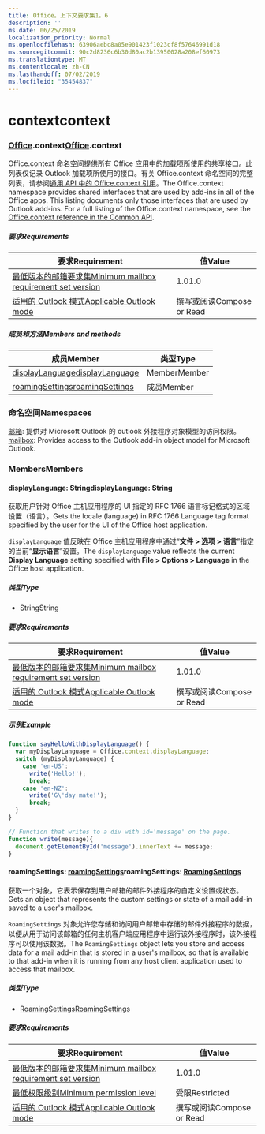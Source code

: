 ```yaml
---
title: Office。上下文要求集1。6
description: ''
ms.date: 06/25/2019
localization_priority: Normal
ms.openlocfilehash: 63906aebc8a05e901423f1023cf8f57646991d18
ms.sourcegitcommit: 90c2d8236c6b30d80ac2b13950028a208ef60973
ms.translationtype: MT
ms.contentlocale: zh-CN
ms.lasthandoff: 07/02/2019
ms.locfileid: "35454837"
---
```

# <a name="context"></a><span data-ttu-id="13188-102">context</span><span class="sxs-lookup"><span data-stu-id="13188-102">context</span></span>

### <a name="officeofficemdcontext"></a><span data-ttu-id="13188-103">[Office](Office.md).context</span><span class="sxs-lookup"><span data-stu-id="13188-103">[Office](Office.md).context</span></span>

<span data-ttu-id="13188-p101">Office.context 命名空间提供所有 Office 应用中的加载项所使用的共享接口。此列表仅记录 Outlook 加载项所使用的接口。有关 Office.context 命名空间的完整列表，请参阅[通用 API 中的 Office.context 引用](/javascript/api/office/office.context)。</span><span class="sxs-lookup"><span data-stu-id="13188-p101">The Office.context namespace provides shared interfaces that are used by add-ins in all of the Office apps. This listing documents only those interfaces that are used by Outlook add-ins. For a full listing of the Office.context namespace, see the [Office.context reference in the Common API](/javascript/api/office/office.context).</span></span>

##### <a name="requirements"></a><span data-ttu-id="13188-106">要求</span><span class="sxs-lookup"><span data-stu-id="13188-106">Requirements</span></span>

|<span data-ttu-id="13188-107">要求</span><span class="sxs-lookup"><span data-stu-id="13188-107">Requirement</span></span>| <span data-ttu-id="13188-108">值</span><span class="sxs-lookup"><span data-stu-id="13188-108">Value</span></span>|
|---|---|
|[<span data-ttu-id="13188-109">最低版本的邮箱要求集</span><span class="sxs-lookup"><span data-stu-id="13188-109">Minimum mailbox requirement set version</span></span>](/office/dev/add-ins/reference/requirement-sets/outlook-api-requirement-sets)| <span data-ttu-id="13188-110">1.0</span><span class="sxs-lookup"><span data-stu-id="13188-110">1.0</span></span>|
|[<span data-ttu-id="13188-111">适用的 Outlook 模式</span><span class="sxs-lookup"><span data-stu-id="13188-111">Applicable Outlook mode</span></span>](/outlook/add-ins/#extension-points)| <span data-ttu-id="13188-112">撰写或阅读</span><span class="sxs-lookup"><span data-stu-id="13188-112">Compose or Read</span></span>|

##### <a name="members-and-methods"></a><span data-ttu-id="13188-113">成员和方法</span><span class="sxs-lookup"><span data-stu-id="13188-113">Members and methods</span></span>

| <span data-ttu-id="13188-114">成员</span><span class="sxs-lookup"><span data-stu-id="13188-114">Member</span></span> | <span data-ttu-id="13188-115">类型</span><span class="sxs-lookup"><span data-stu-id="13188-115">Type</span></span> |
|--------|------|
| [<span data-ttu-id="13188-116">displayLanguage</span><span class="sxs-lookup"><span data-stu-id="13188-116">displayLanguage</span></span>](#displaylanguage-string) | <span data-ttu-id="13188-117">Member</span><span class="sxs-lookup"><span data-stu-id="13188-117">Member</span></span> |
| [<span data-ttu-id="13188-118">roamingSettings</span><span class="sxs-lookup"><span data-stu-id="13188-118">roamingSettings</span></span>](#roamingsettings-roamingsettings) | <span data-ttu-id="13188-119">成员</span><span class="sxs-lookup"><span data-stu-id="13188-119">Member</span></span> |

### <a name="namespaces"></a><span data-ttu-id="13188-120">命名空间</span><span class="sxs-lookup"><span data-stu-id="13188-120">Namespaces</span></span>

<span data-ttu-id="13188-121">[邮箱](office.context.mailbox.md): 提供对 Microsoft Outlook 的 outlook 外接程序对象模型的访问权限。</span><span class="sxs-lookup"><span data-stu-id="13188-121">[mailbox](office.context.mailbox.md): Provides access to the Outlook add-in object model for Microsoft Outlook.</span></span>

### <a name="members"></a><span data-ttu-id="13188-122">Members</span><span class="sxs-lookup"><span data-stu-id="13188-122">Members</span></span>

#### <a name="displaylanguage-string"></a><span data-ttu-id="13188-123">displayLanguage: String</span><span class="sxs-lookup"><span data-stu-id="13188-123">displayLanguage: String</span></span>

<span data-ttu-id="13188-124">获取用户针对 Office 主机应用程序的 UI 指定的 RFC 1766 语言标记格式的区域设置（语言）。</span><span class="sxs-lookup"><span data-stu-id="13188-124">Gets the locale (language) in RFC 1766 Language tag format specified by the user for the UI of the Office host application.</span></span>

<span data-ttu-id="13188-125">`displayLanguage` 值反映在 Office 主机应用程序中通过“**文件 > 选项 > 语言**”指定的当前“**显示语言**”设置。</span><span class="sxs-lookup"><span data-stu-id="13188-125">The `displayLanguage` value reflects the current **Display Language** setting specified with **File > Options > Language** in the Office host application.</span></span>

##### <a name="type"></a><span data-ttu-id="13188-126">类型</span><span class="sxs-lookup"><span data-stu-id="13188-126">Type</span></span>

*   <span data-ttu-id="13188-127">String</span><span class="sxs-lookup"><span data-stu-id="13188-127">String</span></span>

##### <a name="requirements"></a><span data-ttu-id="13188-128">要求</span><span class="sxs-lookup"><span data-stu-id="13188-128">Requirements</span></span>

|<span data-ttu-id="13188-129">要求</span><span class="sxs-lookup"><span data-stu-id="13188-129">Requirement</span></span>| <span data-ttu-id="13188-130">值</span><span class="sxs-lookup"><span data-stu-id="13188-130">Value</span></span>|
|---|---|
|[<span data-ttu-id="13188-131">最低版本的邮箱要求集</span><span class="sxs-lookup"><span data-stu-id="13188-131">Minimum mailbox requirement set version</span></span>](/office/dev/add-ins/reference/requirement-sets/outlook-api-requirement-sets)| <span data-ttu-id="13188-132">1.0</span><span class="sxs-lookup"><span data-stu-id="13188-132">1.0</span></span>|
|[<span data-ttu-id="13188-133">适用的 Outlook 模式</span><span class="sxs-lookup"><span data-stu-id="13188-133">Applicable Outlook mode</span></span>](/outlook/add-ins/#extension-points)| <span data-ttu-id="13188-134">撰写或阅读</span><span class="sxs-lookup"><span data-stu-id="13188-134">Compose or Read</span></span>|

##### <a name="example"></a><span data-ttu-id="13188-135">示例</span><span class="sxs-lookup"><span data-stu-id="13188-135">Example</span></span>

```javascript
function sayHelloWithDisplayLanguage() {
  var myDisplayLanguage = Office.context.displayLanguage;
  switch (myDisplayLanguage) {
    case 'en-US':
      write('Hello!');
      break;
    case 'en-NZ':
      write('G\'day mate!');
      break;
  }
}

// Function that writes to a div with id='message' on the page.
function write(message){
  document.getElementById('message').innerText += message;
}
```

#### <a name="roamingsettings-roamingsettingsjavascriptapioutlook16officeroamingsettings"></a><span data-ttu-id="13188-136">roamingSettings: [roamingSettings](/javascript/api/outlook_1_6/office.RoamingSettings)</span><span class="sxs-lookup"><span data-stu-id="13188-136">roamingSettings: [RoamingSettings](/javascript/api/outlook_1_6/office.RoamingSettings)</span></span>

<span data-ttu-id="13188-137">获取一个对象，它表示保存到用户邮箱的邮件外接程序的自定义设置或状态。</span><span class="sxs-lookup"><span data-stu-id="13188-137">Gets an object that represents the custom settings or state of a mail add-in saved to a user's mailbox.</span></span>

<span data-ttu-id="13188-138">`RoamingSettings` 对象允许您存储和访问用户邮箱中存储的邮件外接程序的数据，以便从用于访问该邮箱的任何主机客户端应用程序中运行该外接程序时，该外接程序可以使用该数据。</span><span class="sxs-lookup"><span data-stu-id="13188-138">The `RoamingSettings` object lets you store and access data for a mail add-in that is stored in a user's mailbox, so that is available to that add-in when it is running from any host client application used to access that mailbox.</span></span>

##### <a name="type"></a><span data-ttu-id="13188-139">类型</span><span class="sxs-lookup"><span data-stu-id="13188-139">Type</span></span>

*   [<span data-ttu-id="13188-140">RoamingSettings</span><span class="sxs-lookup"><span data-stu-id="13188-140">RoamingSettings</span></span>](/javascript/api/outlook_1_6/office.RoamingSettings)

##### <a name="requirements"></a><span data-ttu-id="13188-141">要求</span><span class="sxs-lookup"><span data-stu-id="13188-141">Requirements</span></span>

|<span data-ttu-id="13188-142">要求</span><span class="sxs-lookup"><span data-stu-id="13188-142">Requirement</span></span>| <span data-ttu-id="13188-143">值</span><span class="sxs-lookup"><span data-stu-id="13188-143">Value</span></span>|
|---|---|
|[<span data-ttu-id="13188-144">最低版本的邮箱要求集</span><span class="sxs-lookup"><span data-stu-id="13188-144">Minimum mailbox requirement set version</span></span>](/office/dev/add-ins/reference/requirement-sets/outlook-api-requirement-sets)| <span data-ttu-id="13188-145">1.0</span><span class="sxs-lookup"><span data-stu-id="13188-145">1.0</span></span>|
|[<span data-ttu-id="13188-146">最低权限级别</span><span class="sxs-lookup"><span data-stu-id="13188-146">Minimum permission level</span></span>](/outlook/add-ins/understanding-outlook-add-in-permissions)| <span data-ttu-id="13188-147">受限</span><span class="sxs-lookup"><span data-stu-id="13188-147">Restricted</span></span>|
|[<span data-ttu-id="13188-148">适用的 Outlook 模式</span><span class="sxs-lookup"><span data-stu-id="13188-148">Applicable Outlook mode</span></span>](/outlook/add-ins/#extension-points)| <span data-ttu-id="13188-149">撰写或阅读</span><span class="sxs-lookup"><span data-stu-id="13188-149">Compose or Read</span></span>|
